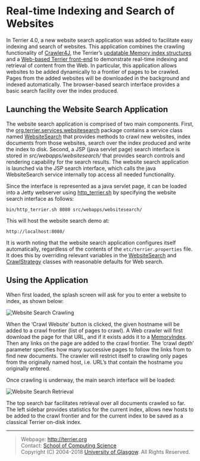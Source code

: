 
Real-time Indexing and Search of Websites
=========================================

In Terrier 4.0, a new website search application was added to facilitate easy indexing and search of websites. This application combines the crawling functionality of [Crawler4J](http://code.google.com/p/crawler4j/), the Terrier’s [updatable Memory index structures](realtime_indices.md) and a [Web-based Terrier front-end](terrier_http.md) to demonstrate real-time indexing and retrieval of content from the Web. In particular, this application allows websites to be added dynamically to a frontier of pages to be crawled. Pages from the added websites will be downloaded in the background and indexed automatically. The browser-based search interface provides a basic search facility over the index produced.

Launching the Website Search Application
----------------------------------------

The website search application is comprised of two main components. First, the [org.terrier.services.websitesearch](javadoc/org/terrier/services/websitesearch/package-summary.html) package contains a service class named [WebsiteSearch](javadoc/org/terrier/services/websitesearch/WebsiteSearch.html) that provides methods to crawl new websites, index documents from those websites, search over the index produced and write the index to disk. Second, a JSP (java servlet page) search interface is stored in *src/webapps/websitesearch/* that provides search controls and rendering capability for the search results. The website search application is launched via the JSP search interface, which calls the java WebsiteSearch service internally top access all needed functionality.

Since the interface is represented as a java servlet page, it can be loaded into a Jetty webserver using [http\_terrier.sh](terrier_http.md) by specifying the website search interface as follows:

    bin/http_terrier.sh 8080 src/webapps/websitesearch/

This will host the website search demo at:

    http://localhost:8080/

It is worth noting that the website search application configures itself automatically, regardless of the contents of the `etc/terrier.properties` file. It does this by overriding relevant variables in the [WebsiteSearch](javadoc/org/terrier/services/websitesearch/WebsiteSearch.html) and [CrawlStrategy](javadoc/org/terrier/services/websitesearch/crawler4j/CrawlStrategy.html) classes with reasonable defaults for Web search.

Using the Application
---------------------

When first loaded, the splash screen will ask for you to enter a website to index, as shown below:

![Website Search Crawling](http://terrier.org/docs/v4.1/images/WebsiteSearch1.png "Website Search Crawling")

When the ‘Crawl Website’ button is clicked, the given hostname will be added to a crawl frontier (list of pages to crawl). A Web crawler will first download the page for that URL, and if it exists adds it to a [MemoryIndex](javadoc/org/terrier/realtime/memory/MemoryIndex.html). Then any links on the page are added to the crawl frontier. The ‘crawl depth’ parameter specifies how many successive pages to follow the links from to find new documents. The crawler will restrict itself to crawling only pages from the originally named host, i.e. URL’s that contain the hostname you originally entered.

Once crawling is underway, the main search interface will be loaded:


![Website Search Retrieval](http://terrier.org/docs/v4.1/images/WebsiteSearch2.png "Website Search Retrieval")

The top search bar facilitates retrieval over all documents crawled so far. The left sidebar provides statistics for the current index, allows new hosts to be added to the crawl frontier and for the current index to be saved as a classical Terrier on-disk index.

------------------------------------------------------------------------

> Webpage: <http://terrier.org>  
> Contact: [School of Computing Science](http://www.dcs.gla.ac.uk/)  
> Copyright (C) 2004-2018 [University of Glasgow](http://www.gla.ac.uk/). All Rights Reserved. 

 

